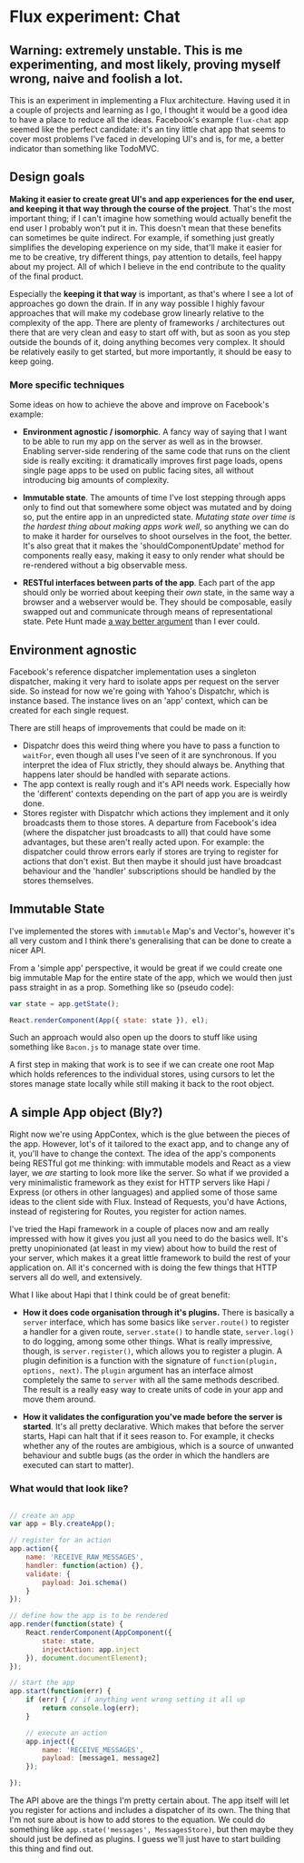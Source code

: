 # Flux experiment: Chat

## Warning: extremely unstable. This is me experimenting, and most likely, proving myself wrong, naive and foolish a lot.

This is an experiment in implementing a Flux architecture. Having used it in a couple of projects and learning as I go, I thought it would be a good idea to have a place to reduce all the ideas. Facebook's example `flux-chat` app seemed like the perfect candidate: it's an tiny little chat app that seems to cover most problems I've faced in developing UI's and is, for me, a better indicator than something like TodoMVC.

## Design goals

**Making it easier to create great UI's and app experiences for the end user, and keeping it that way through the course of the project**. That's the most important thing; if I can't imagine how something would actually benefit the end user I probably won't put it in. This doesn't mean that these benefits can sometimes be quite indirect. For example, if something just greatly simplifies the developing experience on my side, that'll make it easier for me to be creative, try different things, pay attention to details, feel happy about my project. All of which I believe in the end contribute to the quality of the final product.

Especially the **keeping it that way** is important, as that's where I see a lot of approaches go down the drain. If in any way possible I highly favour approaches that will make my codebase grow linearly relative to the complexity of the app. There are plenty of frameworks / architectures out there that are very clean and easy to start off with, but as soon as you step outside the bounds of it, doing anything becomes very complex. It should be relatively easily to get started, but more importantly, it should be easy to keep going.

### More specific techniques

Some ideas on how to achieve the above and improve on Facebook's example:

- **Environment agnostic / isomorphic**. A fancy way of saying that I want to be able to run my app on the server as well as in the browser. Enabling server-side rendering of the same code that runs on the client side is really exciting: it dramatically improves first page loads, opens single page apps to be used on public facing sites, all without introducing big amounts of complexity. 

- **Immutable state**. The amounts of time I've lost stepping through apps only to find out that somewhere some object was mutated and by doing so, put the entire app in an unpredicted state. *Mutating state over time is the hardest thing about making apps work well*, so anything we can do to make it harder for ourselves to shoot ourselves in the foot, the better. It's also great that it makes the 'shouldComponentUpdate' method for components really easy, making it easy to only render what should be re-rendered without a big observable mess.

- **RESTful interfaces between parts of the app**. Each part of the app should only be worried about keeping their *own* state, in the same way a browser and a webserver would be. They should be composable, easily swapped out and communicate through means of representational state. Pete Hunt made [a way better argument](https://www.youtube.com/watch?v=IVvHPPcl2TM) than I ever could.

## Environment agnostic

Facebook's reference dispatcher implementation uses a singleton dispatcher, making it very hard to isolate apps per request on the server side. So instead for now we're going with Yahoo's Dispatchr, which is instance based. The instance lives on an 'app' context, which can be created for each single request. 

There are still heaps of improvements that could be made on it:

- Dispatchr does this weird thing where you have to pass a function to `waitFor`, even though all uses I've seen of it are synchronous. If you interpret the idea of Flux strictly, they should always be. Anything that happens later should be handled with separate actions.
- The app context is really rough and it's API needs work. Especially how the 'different' contexts depending on the part of app you are is weirdly done.
- Stores register with Dispatchr which actions they implement and it only broadcasts them to those stores. A departure from Facebook's idea (where the dispatcher just broadcasts to all) that could have some advantages, but these aren't really acted upon. For example: the dispatcher could throw errors early if stores are trying to register for actions that don't exist. But then maybe it should just have broadcast behaviour and the 'handler' subscriptions should be handled by the stores themselves.


## Immutable State

I've implemented the stores with `immutable` Map's and Vector's, however it's all very custom and I think there's generalising that can be done to create a nicer API. 

From a 'simple app' perspective, it would be great if we could create one big immutable Map for the entire state of the app, which we would then just pass straight in as a prop. Something like so (pseudo code):

```js
var state = app.getState();

React.renderComponent(App({ state: state }), el);
```

Such an approach would also open up the doors to stuff like using something like `Bacon.js` to manage state over time.

A first step in making that work is to see if we can create one root Map which holds references to the individual stores, using cursors to let the stores manage state locally while still making it back to the root object.


## A simple App object (Bly?)

Right now we're using AppContex, which is the glue between the pieces of the app. However, lot's of it tailored to the exact app, and to change any of it, you'll have to change the context. The idea of the app's components being RESTful got me thinking: with immutable models and React as a view layer, we *are* starting to look more like the server. So what if we provided a very minimalistic framework as they exist for HTTP servers like Hapi / Express (or others in other languages) and applied some of those same ideas to the client side with Flux. Instead of Requests, you'd have Actions, instead of registering for Routes, you register for action names. 

I've tried the Hapi framework in a couple of places now and am really impressed with how it gives you just all you need to do the basics well. It's pretty unopinionated (at least in my view) about how to build the rest of your server, which makes it a great little framework to build the rest of your application on. All it's concerned with is doing the few things that HTTP servers all do well, and extensively. 

What I like about Hapi that I think could be of great benefit:

- **How it does code organisation through it's plugins.** There is basically a `server` interface, which has some basics like `server.route()` to register a handler for a given route, `server.state()` to handle state, `server.log()` to do logging, among some other things. What is really impressive, though, is `server.register()`, which allows you to register a plugin. A plugin definition is a function with the signature of `function(plugin, options, next)`. The `plugin` argument has an interface almost completely the same to `server` with all the same methods described. The result is a really easy way to create units of code in your app and move them around.

- **How it validates the configuration you've made before the server is started**. It's all pretty declarative. Which makes that before the server starts, Hapi can halt that if it sees reason to. For example, it checks whether any of the routes are ambigious, which is a source of unwanted behaviour and subtle bugs (as the order in which the handlers are executed can start to matter). 


### What would that look like?

```js

// create an app
var app = Bly.createApp();

// register for an action
app.action({
	name: 'RECEIVE_RAW_MESSAGES',
	handler: function(action) {},
	validate: {
		payload: Joi.schema()
	}
});

// define how the app is to be rendered
app.render(function(state) {
	React.renderComponent(AppComponent({
		state: state,
		injectAction: app.inject
	}), document.documentElement);
});

// start the app
app.start(function(err) {
	if (err) { // if anything went wrong setting it all up
		return console.log(err);
	}

	// execute an action
	app.inject({
		name: 'RECEIVE_MESSAGES',
		payload: [message1, message2]
	});

});

```

The API above are the things I'm pretty certain about. The app itself will let you register for actions and includes a dispatcher of its own. The thing that I'm not sure about is how to add stores to the equation. We could do something like `app.state('messages', MessagesStore)`, but then maybe they should just be defined as plugins. I guess we'll just have to start building this thing and find out.